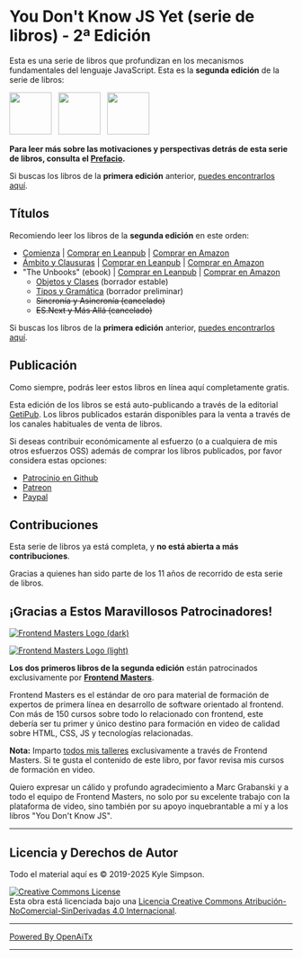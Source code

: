 # You Don't Know JS Yet (serie de libros) - 2ª Edición

Esta es una serie de libros que profundizan en los mecanismos fundamentales del lenguaje JavaScript. Esta es la **segunda edición** de la serie de libros:

<a href="https://leanpub.com/ydkjsy-get-started"><img src="get-started/images/cover.png" width="75"></a>&nbsp;&nbsp;
<a href="https://leanpub.com/ydkjsy-scope-closures"><img src="scope-closures/images/cover.png" width="75"></a>&nbsp;&nbsp;
<a href="https://leanpub.com/ydkjsy-unbooks"><img src="unbooks-cover.png" width="75"></a>

**Para leer más sobre las motivaciones y perspectivas detrás de esta serie de libros, consulta el [Prefacio](preface.md).**

Si buscas los libros de la **primera edición** anterior, [puedes encontrarlos aquí](https://github.com/getify/You-Dont-Know-JS/blob/1st-ed/README.md).

## Títulos

Recomiendo leer los libros de la **segunda edición** en este orden:

* [Comienza](get-started/README.md) | [Comprar en Leanpub](https://leanpub.com/ydkjsy-get-started) | [Comprar en Amazon](https://www.amazon.com/dp/B084BNMN7T)
* [Ámbito y Clausuras](scope-closures/README.md) | [Comprar en Leanpub](https://leanpub.com/ydkjsy-scope-closures) | [Comprar en Amazon](https://www.amazon.com/dp/B08634PZ3N)
* "The Unbooks" (ebook) | [Comprar en Leanpub](https://leanpub.com/ydkjsy-unbooks) | [Comprar en Amazon](https://www.amazon.com/dp/B0F7H1DN5S)
    - [Objetos y Clases](objects-classes/README.md) (borrador estable)
    - [Tipos y Gramática](types-grammar/README.md) (borrador preliminar)
    - ~~Sincronía y Asincronía (cancelado)~~
    - ~~ES.Next y Más Allá (cancelado)~~

Si buscas los libros de la **primera edición** anterior, [puedes encontrarlos aquí](https://github.com/getify/You-Dont-Know-JS/blob/1st-ed/README.md).

## Publicación

Como siempre, podrás leer estos libros en línea aquí completamente gratis.

Esta edición de los libros se está auto-publicando a través de la editorial [GetiPub](https://geti.pub). Los libros publicados estarán disponibles para la venta a través de los canales habituales de venta de libros.

Si deseas contribuir económicamente al esfuerzo (o a cualquiera de mis otros esfuerzos OSS) además de comprar los libros publicados, por favor considera estas opciones:

* [Patrocinio en Github](https://github.com/users/getify/sponsorship)
* [Patreon](https://www.patreon.com/getify)
* [Paypal](https://www.paypal.me/getify)

## Contribuciones

Esta serie de libros ya está completa, y **no está abierta a más contribuciones**.

Gracias a quienes han sido parte de los 11 años de recorrido de esta serie de libros.

## ¡Gracias a Estos Maravillosos Patrocinadores!

[![Frontend Masters Logo (dark)](https://github.com/getify/You-Dont-Know-JS/blob/2nd-ed/external-logos/fem_logo-light.svg)](https://frontendmasters.com#gh-light-mode-only)

[![Frontend Masters Logo (light)](https://github.com/getify/You-Dont-Know-JS/blob/2nd-ed/external-logos/fem_logo.svg)](https://frontendmasters.com#gh-dark-mode-only)

**Los dos primeros libros de la segunda edición** están patrocinados exclusivamente por **[Frontend Masters](https://frontendmasters.com/?code=simpson)**.

Frontend Masters es el estándar de oro para material de formación de expertos de primera línea en desarrollo de software orientado al frontend. Con más de 150 cursos sobre todo lo relacionado con frontend, este debería ser tu primer y único destino para formación en video de calidad sobre HTML, CSS, JS y tecnologías relacionadas.

**Nota:** Imparto [todos mis talleres](https://frontendmasters.com/teachers/kyle-simpson?code=simpson) exclusivamente a través de Frontend Masters. Si te gusta el contenido de este libro, por favor revisa mis cursos de formación en video.

Quiero expresar un cálido y profundo agradecimiento a Marc Grabanski y a todo el equipo de Frontend Masters, no solo por su excelente trabajo con la plataforma de video, sino también por su apoyo inquebrantable a mí y a los libros "You Don't Know JS".

----

## Licencia y Derechos de Autor

Todo el material aquí es &copy; 2019-2025 Kyle Simpson.

<a rel="license" href="https://creativecommons.org/licenses/by-nc-nd/4.0/"><img alt="Creative Commons License" style="border-width:0" src="https://i.creativecommons.org/l/by-nc-nd/4.0/88x31.png" /></a><br />Esta obra está licenciada bajo una <a rel="license" href="http://creativecommons.org/licenses/by-nc-nd/4.0/">Licencia Creative Commons Atribución-NoComercial-SinDerivadas 4.0 Internacional</a>.

---

[Powered By OpenAiTx](https://github.com/OpenAiTx/OpenAiTx)

---